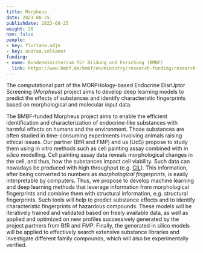 ```yaml
---
title: Morpheus
date: 2023-08-25
publishdate: 2023-08-25
weight: 20
nav: false
people:
- key: floriane.odje
- key: andrea.volkamer
funding:
- name: Bundesministerium für Bildung und Forschung (BMBF)
  link: https://www.bmbf.de/bmbf/en/ministry/research-funding/research-funding_node.html
---
```


The computational part of the MORPHology-based Endocrine DisrUptor Screening (_Morpheus_) project aims to develop deep learning models to predict the effects of substances and identify characteristic fingerprints based on morphological and molecular input data.

<!--more-->

The BMBF-funded Morpheus project aims to enable the efficient identification and characterization of endocrine-like substances with harmful effects on humans and the environment. Those substances are often studied in time-consuming experiments involving animals raising ethical issues. Our partner (BfR and FMP) and us (UdS) propose to study them using in vitro methods such as cell painting assay combined with _in silico_ modelling.
Cell painting assay data reveals morphological changes in the cell, and thus, how the substances impact cell viability.  Such data can nowadays be produced with high throughput (e.g. [CIL](https://www.ncbi.nlm.nih.gov/pmc/articles/PMC5721342/)). This information, after being converted to numbers as _morphological fingerprints_, is easily interpretable by computers. Thus, we propose to develop machine learning and deep learning methods that leverage information from morphological fingerprints and combine them with structural information, e.g. structural fingerprints. Such tools will help to predict substance effects and to identify characteristic fingerprints of hazardous compounds.
These models will be iteratively trained and validated based on freely available data, as well as applied and optimized on new profiles successively generated by the project partners from BfR and FMP. Finally, the generated in silico models will be applied to effectively search extensive substance libraries and investigate different family compounds, which will also be experimentally verified.
